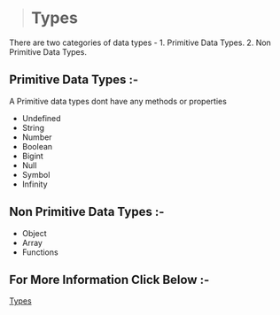 > # Types
There are two categories of data types -
    1. Primitive Data Types.
    2. Non Primitive Data Types.

## Primitive Data Types :-
 A Primitive data types dont have any methods or properties

* Undefined
* String
* Number
* Boolean
* Bigint
* Null
* Symbol
* Infinity

## Non Primitive Data Types :-
* Object
* Array
* Functions

## For More Information Click Below :-
[Types](../js/types/)